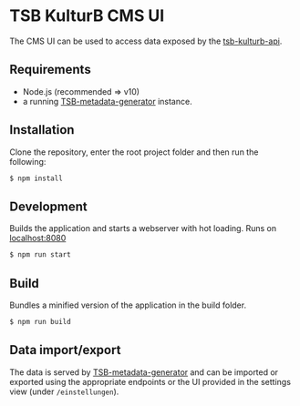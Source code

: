 # TSB KulturB CMS UI

The CMS UI can be used to access data exposed by the [tsb-kulturb-api](https://github.com/wbkd/tsb-kulturb-api).

## Requirements

- Node.js (recommended => v10)
- a running [TSB-metadata-generator](https://github.com/wbkd/tsb-kulturb-api) instance.

## Installation

Clone the repository, enter the root project folder and then run the following:

```sh
$ npm install
```

## Development

Builds the application and starts a webserver with hot loading.
Runs on [localhost:8080](http://localhost:8080/)

```sh
$ npm run start
```

## Build

Bundles a minified version of the application in the build folder.

```sh
$ npm run build
```

## Data import/export

The data is served by [TSB-metadata-generator](https://github.com/wbkd/tsb-kulturb-api) and can be imported or exported using the appropriate endpoints or the UI provided in the settings view (under `/einstellungen`).
